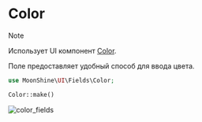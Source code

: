# Color

[//]: <> (TODO: проверить ссылку на UI компонент когда сделают)
> [!NOTE]
> Использует UI компонент [Color](/docs/{{version}}/components/color).

Поле предоставляет удобный способ для ввода цвета.

```php
use MoonShine\UI\Fields\Color;

Color::make()
```

![color_fields](https://moonshine-laravel.com/screenshots/color.png)